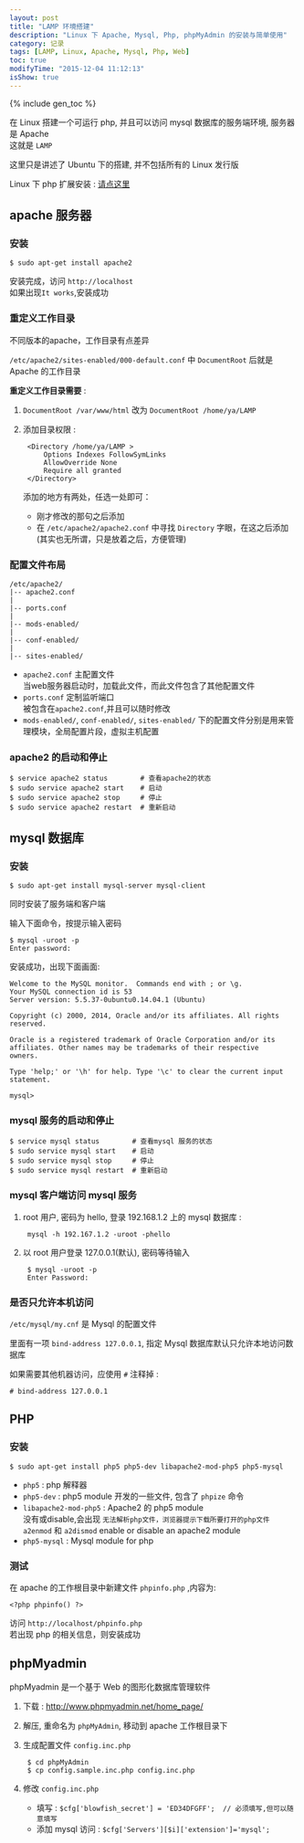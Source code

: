 ```yaml
---
layout: post
title: "LAMP 环境搭建"
description: "Linux 下 Apache, Mysql, Php, phpMyAdmin 的安装与简单使用"
category: 记录
tags: [LAMP, Linux, Apache, Mysql, Php, Web]
toc: true
modifyTime: "2015-12-04 11:12:13"
isShow: true
---
```


{% include gen_toc %}


在 Linux 搭建一个可运行 php, 并且可以访问 mysql 数据库的服务端环境, 服务器是 Apache  
这就是 `LAMP`    

这里只是讲述了 Ubuntu 下的搭建, 并不包括所有的 Linux 发行版  


Linux 下 php 扩展安装 : [请点这里](/php-extension-install/)

## apache 服务器 

### 安装  

	$ sudo apt-get install apache2

安装完成，访问 `http://localhost`  
如果出现`It works`,安装成功  

### 重定义工作目录  

不同版本的apache，工作目录有点差异  

`/etc/apache2/sites-enabled/000-default.conf` 中 `DocumentRoot` 后就是 Apache 的工作目录  

**重定义工作目录需要** : 

1. `DocumentRoot /var/www/html` 改为 `DocumentRoot /home/ya/LAMP`  

2. 添加目录权限 :

		<Directory /home/ya/LAMP >
			Options Indexes FollowSymLinks
			AllowOverride None
			Require all granted
        </Directory>

   添加的地方有两处，任选一处即可：  

   * 刚才修改的那句之后添加  
   * 在 `/etc/apache2/apache2.conf` 中寻找 `Directory` 字眼，在这之后添加  
     (其实也无所谓，只是放着之后，方便管理)  

### 配置文件布局  	

	/etc/apache2/
	|-- apache2.conf
	|
    |-- ports.conf
    |
	|-- mods-enabled/
	|   
	|-- conf-enabled/
	|   
	|-- sites-enabled/

* `apache2.conf` 主配置文件  
  当web服务器启动时，加载此文件，而此文件包含了其他配置文件  
* `ports.conf` 定制监听端口    
  被包含在`apache2.conf`,并且可以随时修改  
* `mods-enabled/`, `conf-enabled/`, `sites-enabled/` 下的配置文件分别是用来管理模块，全局配置片段，虚拟主机配置  


### apache2 的启动和停止  

    $ service apache2 status        # 查看apache2的状态  
	$ sudo service apache2 start    # 启动
	$ sudo service apache2 stop     # 停止
	$ sudo service apache2 restart  # 重新启动

## mysql 数据库 

### 安装

	$ sudo apt-get install mysql-server mysql-client

同时安装了服务端和客户端  

输入下面命令，按提示输入密码  

	$ mysql -uroot -p
	Enter password: 

安装成功，出现下面画面:  

	Welcome to the MySQL monitor.  Commands end with ; or \g.
	Your MySQL connection id is 53
	Server version: 5.5.37-0ubuntu0.14.04.1 (Ubuntu)

	Copyright (c) 2000, 2014, Oracle and/or its affiliates. All rights reserved.

	Oracle is a registered trademark of Oracle Corporation and/or its
	affiliates. Other names may be trademarks of their respective
	owners.

	Type 'help;' or '\h' for help. Type '\c' to clear the current input statement.

	mysql> 

### mysql 服务的启动和停止
 
    $ service mysql status        # 查看mysql 服务的状态  
	$ sudo service mysql start    # 启动
	$ sudo service mysql stop     # 停止
	$ sudo service mysql restart  # 重新启动

### mysql 客户端访问 mysql 服务

1. root 用户, 密码为 hello, 登录 192.168.1.2 上的 mysql 数据库 :  

        mysql -h 192.167.1.2 -uroot -phello 	

2. 以 root 用户登录 127.0.0.1(默认), 密码等待输入
 
        $ mysql -uroot -p 
        Enter Password:

### 是否只允许本机访问
	
`/etc/mysql/my.cnf` 是 Mysql 的配置文件  

里面有一项 `bind-address 127.0.0.1`, 指定 Mysql 数据库默认只允许本地访问数据库

如果需要其他机器访问，应使用 `#` 注释掉 : 
	
	# bind-address 127.0.0.1
	


## PHP

### 安装

	$ sudo apt-get install php5 php5-dev libapache2-mod-php5 php5-mysql

* `php5` : php 解释器
* `php5-dev` : php5 module 开发的一些文件, 包含了 `phpize` 命令  
* `libapache2-mod-php5` : Apache2 的 php5 module  
  没有或disable,会出现 `无法解析php文件，浏览器提示下载所要打开的php文件`  
  `a2enmod` 和 `a2dismod` enable or disable an apache2 module  
* `php5-mysql` : Mysql module for php


### 测试  

在 apache 的工作根目录中新建文件 `phpinfo.php` ,内容为:  

	<?php phpinfo() ?>
	
访问 `http://localhost/phpinfo.php`  
若出现 php 的相关信息，则安装成功  

## phpMyadmin

phpMyadmin 是一个基于 Web 的图形化数据库管理软件  

1. 下载 : <http://www.phpmyadmin.net/home_page/>

2. 解压, 重命名为 `phpMyAdmin`, 移动到 apache 工作根目录下  

3. 生成配置文件 `config.inc.php`  

        $ cd phpMyAdmin
        $ cp config.sample.inc.php config.inc.php

4. 修改 `config.inc.php`  
   * 填写 : `$cfg['blowfish_secret'] = 'ED34DFGFF';  // 必须填写,但可以随意填写`  
   * 添加 mysql 访问 : `$cfg['Servers'][$i]['extension']='mysql';`	

